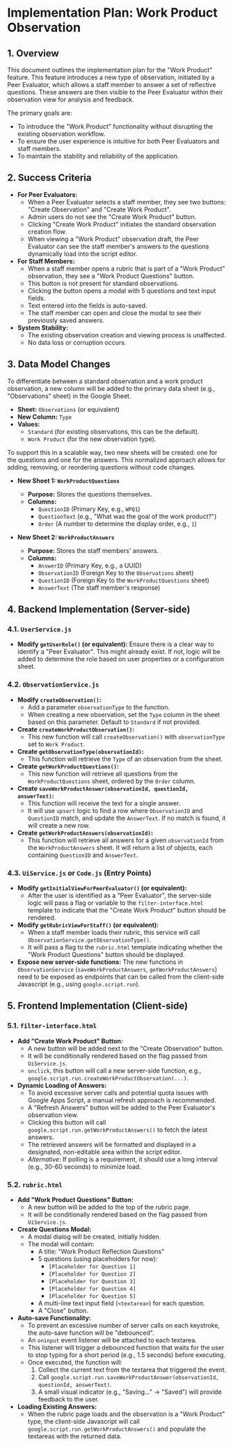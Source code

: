 # Implementation Plan: Work Product Observation

## 1. Overview

This document outlines the implementation plan for the "Work Product" feature. This feature introduces a new type of observation, initiated by a Peer Evaluator, which allows a staff member to answer a set of reflective questions. These answers are then visible to the Peer Evaluator within their observation view for analysis and feedback.

The primary goals are:
- To introduce the "Work Product" functionality without disrupting the existing observation workflow.
- To ensure the user experience is intuitive for both Peer Evaluators and staff members.
- To maintain the stability and reliability of the application.

## 2. Success Criteria

- **For Peer Evaluators:**
  - When a Peer Evaluator selects a staff member, they see two buttons: "Create Observation" and "Create Work Product".
  - Admin users do not see the "Create Work Product" button.
  - Clicking "Create Work Product" initiates the standard observation creation flow.
  - When viewing a "Work Product" observation draft, the Peer Evaluator can see the staff member's answers to the questions dynamically load into the script editor.
- **For Staff Members:**
  - When a staff member opens a rubric that is part of a "Work Product" observation, they see a "Work Product Questions" button.
  - This button is not present for standard observations.
  - Clicking the button opens a modal with 5 questions and text input fields.
  - Text entered into the fields is auto-saved.
  - The staff member can open and close the modal to see their previously saved answers.
- **System Stability:**
  - The existing observation creation and viewing process is unaffected.
  - No data loss or corruption occurs.

## 3. Data Model Changes

To differentiate between a standard observation and a work product observation, a new column will be added to the primary data sheet (e.g., "Observations" sheet) in the Google Sheet.

- **Sheet:** `Observations` (or equivalent)
- **New Column:** `Type`
- **Values:**
  - `Standard` (for existing observations, this can be the default).
  - `Work Product` (for the new observation type).

To support this in a scalable way, two new sheets will be created: one for the questions and one for the answers. This normalized approach allows for adding, removing, or reordering questions without code changes.

- **New Sheet 1: `WorkProductQuestions`**
  - **Purpose:** Stores the questions themselves.
  - **Columns:**
    - `QuestionID` (Primary Key, e.g., `WPQ1`)
    - `QuestionText` (e.g., "What was the goal of the work product?")
    - `Order` (A number to determine the display order, e.g., `1`)

- **New Sheet 2: `WorkProductAnswers`**
  - **Purpose:** Stores the staff members' answers.
  - **Columns:**
    - `AnswerID` (Primary Key, e.g., a UUID)
    - `ObservationID` (Foreign Key to the `Observations` sheet)
    - `QuestionID` (Foreign Key to the `WorkProductQuestions` sheet)
    - `AnswerText` (The staff member's response)

## 4. Backend Implementation (Server-side)

### 4.1. `UserService.js`

- **Modify `getUserRole()` (or equivalent):** Ensure there is a clear way to identify a "Peer Evaluator". This might already exist. If not, logic will be added to determine the role based on user properties or a configuration sheet.

### 4.2. `ObservationService.js`

- **Modify `createObservation()`:**
  - Add a parameter `observationType` to the function.
  - When creating a new observation, set the `Type` column in the sheet based on this parameter. Default to `Standard` if not provided.
- **Create `createWorkProductObservation()`:**
  - This new function will call `createObservation()` with `observationType` set to `Work Product`.
- **Create `getObservationType(observationId)`:**
  - This function will retrieve the `Type` of an observation from the sheet.
- **Create `getWorkProductQuestions()`:**
  - This new function will retrieve all questions from the `WorkProductQuestions` sheet, ordered by the `Order` column.
- **Create `saveWorkProductAnswer(observationId, questionId, answerText)`:**
  - This function will receive the text for a single answer.
  - It will use `upsert` logic to find a row where `ObservationID` and `QuestionID` match, and update the `AnswerText`. If no match is found, it will create a new row.
- **Create `getWorkProductAnswers(observationId)`:**
  - This function will retrieve all answers for a given `observationId` from the `WorkProductAnswers` sheet. It will return a list of objects, each containing `QuestionID` and `AnswerText`.

### 4.3. `UiService.js` or `Code.js` (Entry Points)

- **Modify `getInitialViewForPeerEvaluator()` (or equivalent):**
  - After the user is identified as a "Peer Evaluator", the server-side logic will pass a flag or variable to the `filter-interface.html` template to indicate that the "Create Work Product" button should be rendered.
- **Modify `getRubricViewForStaff()` (or equivalent):**
  - When a staff member loads their rubric, this service will call `ObservationService.getObservationType()`.
  - It will pass a flag to the `rubric.html` template indicating whether the "Work Product Questions" button should be displayed.
- **Expose new server-side functions:** The new functions in `ObservationService` (`saveWorkProductAnswers`, `getWorkProductAnswers`) need to be exposed as endpoints that can be called from the client-side Javascript (e.g., using `google.script.run`).

## 5. Frontend Implementation (Client-side)

### 5.1. `filter-interface.html`

- **Add "Create Work Product" Button:**
  - A new button will be added next to the "Create Observation" button.
  - It will be conditionally rendered based on the flag passed from `UiService.js`.
  - `onclick`, this button will call a new server-side function, e.g., `google.script.run.createWorkProductObservation(...)`.
- **Dynamic Loading of Answers:**
  - To avoid excessive server calls and potential quota issues with Google Apps Script, a manual refresh approach is recommended.
  - A "Refresh Answers" button will be added to the Peer Evaluator's observation view.
  - Clicking this button will call `google.script.run.getWorkProductAnswers()` to fetch the latest answers.
  - The retrieved answers will be formatted and displayed in a designated, non-editable area within the script editor.
  - *Alternative:* If polling is a requirement, it should use a long interval (e.g., 30-60 seconds) to minimize load.

### 5.2. `rubric.html`

- **Add "Work Product Questions" Button:**
  - A new button will be added to the top of the rubric page.
  - It will be conditionally rendered based on the flag passed from `UiService.js`.
- **Create Questions Modal:**
  - A modal dialog will be created, initially hidden.
  - The modal will contain:
    - A title: "Work Product Reflection Questions"
    - 5 questions (using placeholders for now):
      - `[Placeholder for Question 1]`
      - `[Placeholder for Question 2]`
      - `[Placeholder for Question 3]`
      - `[Placeholder for Question 4]`
      - `[Placeholder for Question 5]`
    - A multi-line text input field (`<textarea>`) for each question.
    - A "Close" button.
- **Auto-save Functionality:**
  - To prevent an excessive number of server calls on each keystroke, the auto-save function will be "debounced".
  - An `oninput` event listener will be attached to each textarea.
  - This listener will trigger a debounced function that waits for the user to stop typing for a short period (e.g., 1.5 seconds) before executing.
  - Once executed, the function will:
    1. Collect the current text from the textarea that triggered the event.
    2. Call `google.script.run.saveWorkProductAnswer(observationId, questionId, answerText)`.
    3. A small visual indicator (e.g., "Saving..." -> "Saved") will provide feedback to the user.
- **Loading Existing Answers:**
  - When the rubric page loads and the observation is a "Work Product" type, the client-side Javascript will call `google.script.run.getWorkProductAnswers()` and populate the textareas with the returned data.
